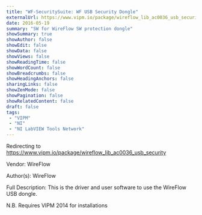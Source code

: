 ```yaml
---
title: "WF-SecuritySuite: WF USB Security Dongle"
externalUrl: https://www.vipm.io/package/wireflow_lib_ac0036_usb_security
date: 2016-05-19
summary: "SW for WireFlow SW protection dongle"
showSummary: true
showAuthor: false
showEdit: false
showData: false
showViews: false
showReadingTime: false
showWordCount: false
showBreadcrumbs: false
showHeadingAnchors: false
sharingLinks: false
showZenMode: false
showPagination: false
showRelatedContent: false
draft: false
tags:
 - "VIPM"
 - "NI"
 - "NI LabVIEW Tools Network"
---
```


Redirecting to https://www.vipm.io/package/wireflow_lib_ac0036_usb_security

Vendor: WireFlow

Author(s): WireFlow
 
Full Description:
This is the driver and user software to use the WireFlow USB dongle.

N.B. Requires VIPM 2014 for installations